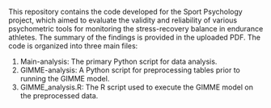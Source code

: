 This repository contains the code developed for the Sport Psychology project, which aimed to evaluate the validity and reliability of various psychometric tools for
monitoring the stress-recovery balance in endurance athletes. The summary of the findings is provided in the uploaded PDF. The code is organized into three main files:
  1. Main-analysis: The primary Python script for data analysis.
  2. GIMME-analysis: A Python script for preprocessing tables prior to running the GIMME model.
  3. GIMME_analysis.R: The R script used to execute the GIMME model on the preprocessed data.
